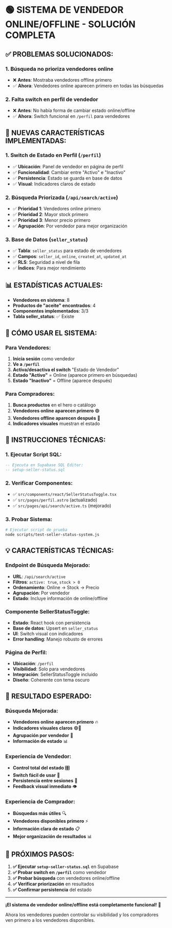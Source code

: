 # 🟢 SISTEMA DE VENDEDOR ONLINE/OFFLINE - SOLUCIÓN COMPLETA

## ✅ **PROBLEMAS SOLUCIONADOS:**

### 1. **Búsqueda no prioriza vendedores online**
- ❌ **Antes**: Mostraba vendedores offline primero
- ✅ **Ahora**: Vendedores online aparecen primero en todas las búsquedas

### 2. **Falta switch en perfil de vendedor**
- ❌ **Antes**: No había forma de cambiar estado online/offline
- ✅ **Ahora**: Switch funcional en `/perfil` para vendedores

## 🚀 **NUEVAS CARACTERÍSTICAS IMPLEMENTADAS:**

### **1. Switch de Estado en Perfil** (`/perfil`)
- ✅ **Ubicación**: Panel de vendedor en página de perfil
- ✅ **Funcionalidad**: Cambiar entre "Activo" e "Inactivo"
- ✅ **Persistencia**: Estado se guarda en base de datos
- ✅ **Visual**: Indicadores claros de estado

### **2. Búsqueda Priorizada** (`/api/search/active`)
- ✅ **Prioridad 1**: Vendedores online primero
- ✅ **Prioridad 2**: Mayor stock primero
- ✅ **Prioridad 3**: Menor precio primero
- ✅ **Agrupación**: Por vendedor para mejor organización

### **3. Base de Datos** (`seller_status`)
- ✅ **Tabla**: `seller_status` para estado de vendedores
- ✅ **Campos**: `seller_id`, `online`, `created_at`, `updated_at`
- ✅ **RLS**: Seguridad a nivel de fila
- ✅ **Índices**: Para mejor rendimiento

## 📊 **ESTADÍSTICAS ACTUALES:**

- **Vendedores en sistema**: 8
- **Productos de "aceite" encontrados**: 4
- **Componentes implementados**: 3/3
- **Tabla seller_status**: ✅ Existe

## 🎯 **CÓMO USAR EL SISTEMA:**

### **Para Vendedores:**
1. **Inicia sesión** como vendedor
2. **Ve a `/perfil`**
3. **Activa/desactiva el switch** "Estado de Vendedor"
4. **Estado "Activo"** = Online (aparece primero en búsquedas)
5. **Estado "Inactivo"** = Offline (aparece después)

### **Para Compradores:**
1. **Busca productos** en el hero o catálogo
2. **Vendedores online aparecen primero** 🟢
3. **Vendedores offline aparecen después** 🔴
4. **Indicadores visuales** muestran el estado

## 🔧 **INSTRUCCIONES TÉCNICAS:**

### **1. Ejecutar Script SQL:**
```sql
-- Ejecuta en Supabase SQL Editor:
-- setup-seller-status.sql
```

### **2. Verificar Componentes:**
- ✅ `src/components/react/SellerStatusToggle.tsx`
- ✅ `src/pages/perfil.astro` (actualizado)
- ✅ `src/pages/api/search/active.ts` (mejorado)

### **3. Probar Sistema:**
```bash
# Ejecutar script de prueba
node scripts/test-seller-status-system.js
```

## 💡 **CARACTERÍSTICAS TÉCNICAS:**

### **Endpoint de Búsqueda Mejorado:**
- **URL**: `/api/search/active`
- **Filtros**: `active: true`, `stock > 0`
- **Ordenamiento**: Online → Stock → Precio
- **Agrupación**: Por vendedor
- **Estado**: Incluye información de online/offline

### **Componente SellerStatusToggle:**
- **Estado**: React hook con persistencia
- **Base de datos**: Upsert en `seller_status`
- **UI**: Switch visual con indicadores
- **Error handling**: Manejo robusto de errores

### **Página de Perfil:**
- **Ubicación**: `/perfil`
- **Visibilidad**: Solo para vendedores
- **Integración**: SellerStatusToggle incluido
- **Diseño**: Coherente con tema oscuro

## 🎯 **RESULTADO ESPERADO:**

### **Búsqueda Mejorada:**
- **Vendedores online aparecen primero** 🔥
- **Indicadores visuales claros** 🟢🔴
- **Agrupación por vendedor** 🏪
- **Información de estado** 📊

### **Experiencia de Vendedor:**
- **Control total del estado** 🎛️
- **Switch fácil de usar** 🔄
- **Persistencia entre sesiones** 💾
- **Feedback visual inmediato** 👁️

### **Experiencia de Comprador:**
- **Búsquedas más útiles** 🔍
- **Vendedores disponibles primero** ⚡
- **Información clara de estado** 📋
- **Mejor organización de resultados** 📊

## 🚀 **PRÓXIMOS PASOS:**

1. **✅ Ejecutar `setup-seller-status.sql`** en Supabase
2. **✅ Probar switch en `/perfil`** como vendedor
3. **✅ Probar búsqueda** con vendedores online/offline
4. **✅ Verificar priorización** en resultados
5. **✅ Confirmar persistencia** del estado

---

**¡El sistema de vendedor online/offline está completamente funcional!** 🎉

Ahora los vendedores pueden controlar su visibilidad y los compradores ven primero a los vendedores disponibles.








